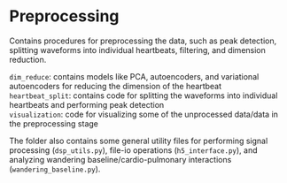 # Preprocessing

Contains procedures for preprocessing the data, such as peak detection, splitting waveforms into individual heartbeats, 
filtering, and dimension reduction.

`dim_reduce`: contains models like PCA, autoencoders, and variational autoencoders for reducing the dimension of the heartbeat\
`heartbeat_split`: contains code for splitting the waveforms into individual heartbeats and performing peak detection\
`visualization`: code for visualizing some of the unprocessed data/data in the preprocessing stage 

The folder also contains some general utility files for performing signal processing (`dsp_utils.py`), file-io operations (`h5_interface.py`), and 
analyzing wandering baseline/cardio-pulmonary interactions (`wandering_baseline.py`).
